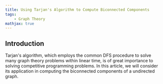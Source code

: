 ```yaml
---
title: Using Tarjan's Algorithm to Compute Biconnected Components
tags:
    - Graph Theory
mathjax: true
---
```


## Introduction 

Tarjan's algorithm, which employs the common DFS procedure to solve many graph theory problems within linear time, is of great importance to solving competitive programming problems. In this article, we will consider its application in computing the biconnected components of a undirected graph.

